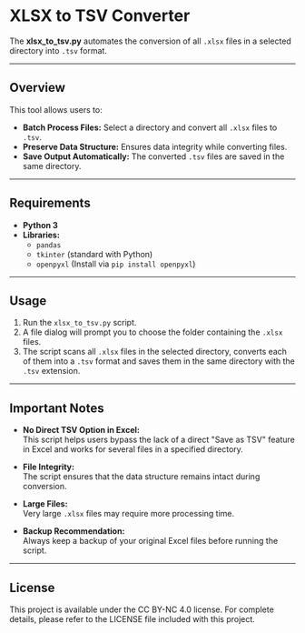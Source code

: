 # XLSX to TSV Converter

The **xlsx_to_tsv.py** automates the conversion of all `.xlsx` files in a selected directory into `.tsv` format.

---

## Overview

This tool allows users to:
- **Batch Process Files:** Select a directory and convert all `.xlsx` files to `.tsv`.
- **Preserve Data Structure:** Ensures data integrity while converting files.
- **Save Output Automatically:** The converted `.tsv` files are saved in the same directory.

---

## Requirements

- **Python 3**
- **Libraries:**
  - `pandas`
  - `tkinter` (standard with Python)
  - `openpyxl` (Install via `pip install openpyxl`)

---


## Usage

1. Run the `xlsx_to_tsv.py` script.
2. A file dialog will prompt you to choose the folder containing the `.xlsx` files.
3. The script scans all `.xlsx` files in the selected directory, converts each of them into a `.tsv` format and saves them in the same directory with the `.tsv` extension.

---

## Important Notes

- **No Direct TSV Option in Excel:**  
  This script helps users bypass the lack of a direct "Save as TSV" feature in Excel and works for several files in a specified directory.

- **File Integrity:**  
  The script ensures that the data structure remains intact during conversion.

- **Large Files:**  
  Very large `.xlsx` files may require more processing time.

- **Backup Recommendation:**  
  Always keep a backup of your original Excel files before running the script.

---

## License

This project is available under the CC BY-NC 4.0 license. For complete details, please refer to the LICENSE file included with this project.
